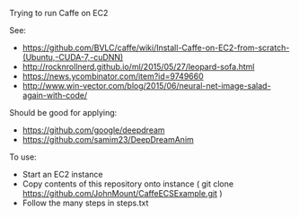 
Trying to run Caffe on EC2

See:
 * https://github.com/BVLC/caffe/wiki/Install-Caffe-on-EC2-from-scratch-(Ubuntu,-CUDA-7,-cuDNN)
 * http://rocknrollnerd.github.io/ml/2015/05/27/leopard-sofa.html
 * https://news.ycombinator.com/item?id=9749660
 * http://www.win-vector.com/blog/2015/06/neural-net-image-salad-again-with-code/
 
Should be good for applying:
 * https://github.com/google/deepdream
 * https://github.com/samim23/DeepDreamAnim

To use:
 *  Start an EC2 instance
 *  Copy contents of this repository onto instance ( git clone https://github.com/JohnMount/CaffeECSExample.git )
 *  Follow the many steps in steps.txt

